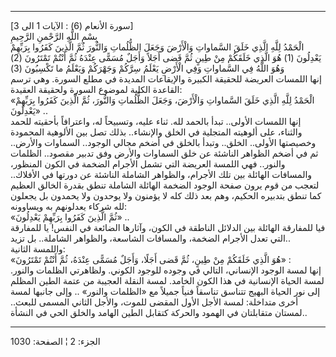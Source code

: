 ------------------------------------------------------------------------

\[سورة الأنعام (6) : الآيات 1 الى 3\]  
بِسْمِ اللَّهِ الرَّحْمنِ الرَّحِيمِ  
الْحَمْدُ لِلَّهِ الَّذِي خَلَقَ السَّماواتِ وَالْأَرْضَ وَجَعَلَ الظُّلُماتِ وَالنُّورَ ثُمَّ الَّذِينَ كَفَرُوا
بِرَبِّهِمْ يَعْدِلُونَ (1) هُوَ الَّذِي خَلَقَكُمْ مِنْ طِينٍ ثُمَّ قَضى أَجَلاً وَأَجَلٌ مُسَمًّى عِنْدَهُ ثُمَّ أَنْتُمْ
تَمْتَرُونَ (2) وَهُوَ اللَّهُ فِي السَّماواتِ وَفِي الْأَرْضِ يَعْلَمُ سِرَّكُمْ وَجَهْرَكُمْ وَيَعْلَمُ ما
تَكْسِبُونَ (3)  
إنها اللمسات العريضة للحقيقة الكبيرة والإيقاعات المديدة في مطلع السورة.
وهي ترسم القاعدة الكلية لموضوع السورة ولحقيقة العقيدة:  
«الْحَمْدُ لِلَّهِ الَّذِي خَلَقَ السَّماواتِ وَالْأَرْضَ، وَجَعَلَ الظُّلُماتِ وَالنُّورَ، ثُمَّ الَّذِينَ كَفَرُوا
بِرَبِّهِمْ يَعْدِلُونَ» ..  
إنها اللمسات الأولى.. تبدأ بالحمد لله. ثناء عليه، وتسبيحاً له، واعترافاً
بأحقيته للحمد والثناء، على ألوهيته المتجلية في الخلق والإنشاء.. بذلك تصل
بين الألوهية المحمودة وخصيصتها الأولى.. الخلق.. وتبدأ بالخلق في أضخم
مجالي الوجود.. السماوات والأرض.. ثم في أضخم الظواهر الناشئة عن خلق
السماوات والأرض وفق تدبير مقصود.. الظلمات والنور.. فهي اللمسة العريضة
التي تشمل الأجرام الضخمة في الكون المنظور، والمسافات الهائلة بين تلك
الأجرام، والظواهر الشاملة الناشئة عن دورتها في الأفلاك.. لتعجب من قوم
يرون صفحة الوجود الضخمة الهائلة الشاملة تنطق بقدرة الخالق العظيم كما
تنطق بتدبيره الحكيم، وهم بعد ذلك كله لا يؤمنون ولا يوحدون ولا يحمدون بل
يجعلون لله شركاء يعدلونهم به ويساوونه:  
«ثُمَّ الَّذِينَ كَفَرُوا بِرَبِّهِمْ يَعْدِلُونَ» ..  
فيا للمفارقة الهائلة بين الدلائل الناطقة في الكون، وآثارها الضائعة في
النفس! يا للمفارقة التي تعدل الأجرام الضخمة، والمسافات الشاسعة، والظواهر
الشاملة.. بل تزيد..  
واللمسة الثانية:  
«هُوَ الَّذِي خَلَقَكُمْ مِنْ طِينٍ، ثُمَّ قَضى أَجَلًا، وَأَجَلٌ مُسَمًّى عِنْدَهُ، ثُمَّ أَنْتُمْ تَمْتَرُونَ» :  
إنها لمسة الوجود الإنساني، التالي في وجوده للوجود الكوني. ولظاهرتي
الظلمات والنور. لمسة الحياة الإنسانية في هذا الكون الخامد. لمسة النقلة
العجيبة من عتمة الطين المظلم إلى نور الحياة البهيج تتناسق تناسقاً فنياً
جميلاً مع «الظلمات والنور» .. وإلى جانبها لمسة أخرى متداخلة: لمسة الأجل
الأول المقضى للموت، والأجل الثاني المسمى للبعث.. لمستان متقابلتان في
الهمود والحركة كتقابل الطين الهامد والخلق الحي في النشأة..

------------------------------------------------------------------------

الجزء: 2 ¦ الصفحة: 1030
